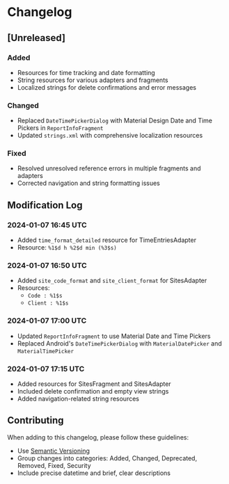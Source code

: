 # Changelog

## [Unreleased]

### Added
- Resources for time tracking and date formatting
- String resources for various adapters and fragments
- Localized strings for delete confirmations and error messages

### Changed
- Replaced `DateTimePickerDialog` with Material Design Date and Time Pickers in `ReportInfoFragment`
- Updated `strings.xml` with comprehensive localization resources

### Fixed
- Resolved unresolved reference errors in multiple fragments and adapters
- Corrected navigation and string formatting issues

## Modification Log

### 2024-01-07 16:45 UTC
- Added `time_format_detailed` resource for TimeEntriesAdapter
- Resource: `%1$d h %2$d min (%3$s)`

### 2024-01-07 16:50 UTC
- Added `site_code_format` and `site_client_format` for SitesAdapter
- Resources: 
  - `Code : %1$s`
  - `Client : %1$s`

### 2024-01-07 17:00 UTC
- Updated `ReportInfoFragment` to use Material Date and Time Pickers
- Replaced Android's `DateTimePickerDialog` with `MaterialDatePicker` and `MaterialTimePicker`

### 2024-01-07 17:15 UTC
- Added resources for SitesFragment and SitesAdapter
- Included delete confirmation and empty view strings
- Added navigation-related string resources

## Contributing
When adding to this changelog, please follow these guidelines:
- Use [Semantic Versioning](https://semver.org/)
- Group changes into categories: Added, Changed, Deprecated, Removed, Fixed, Security
- Include precise datetime and brief, clear descriptions